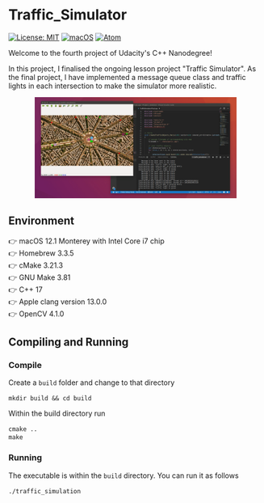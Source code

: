 # Traffic_Simulator
[![License: MIT](https://img.shields.io/badge/License-MIT-yellow.svg)](https://opensource.org/licenses/MIT) [![macOS](https://svgshare.com/i/ZjP.svg)](https://svgshare.com/i/ZjP.svg) [![Atom](https://badgen.net/badge/icon/atom?icon=atom&label)](https://atom.io)

Welcome to the fourth project of Udacity's C++ Nanodegree!

In this project, I finalised the ongoing lesson project "Traffic Simulator". As the final project, I have implemented a message queue class and traffic lights in each intersection to make the simulator more realistic.

<p align="center"><img src="data/traffic_simulation.gif" width="400" height="200" alt="Image of the Traffic Simulator"/></p>

## Environment
👉 macOS 12.1 Monterey with Intel Core i7 chip  
👉 Homebrew 3.3.5  
👉 cMake 3.21.3  
👉 GNU Make 3.81  
👉 C++ 17  
👉 Apple clang version 13.0.0  
👉 OpenCV 4.1.0  

## Compiling and Running
### Compile
Create a `build` folder and change to that directory
```
mkdir build && cd build
```

Within the build directory run
```
cmake ..
make
```

### Running
The executable is within the `build` directory. You can run it as follows
```
./traffic_simulation
```
